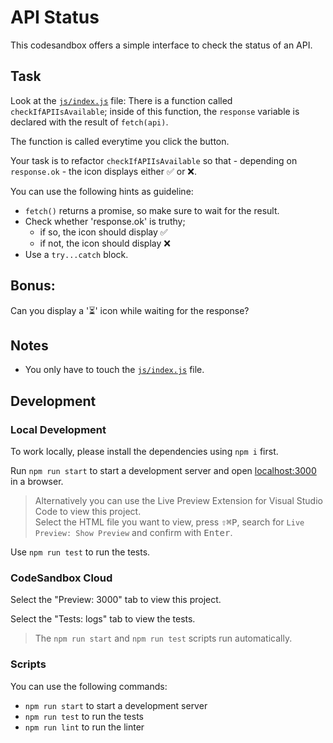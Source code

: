 # API Status

This codesandbox offers a simple interface to check the status of an API.

## Task

Look at the [`js/index.js`](./js/index.js) file: There is a function called `checkIfAPIIsAvailable`; inside of this function, the `response` variable is declared with the result of `fetch(api)`.

The function is called everytime you click the button.

Your task is to refactor `checkIfAPIIsAvailable` so that - depending on `response.ok` - the icon displays either ✅ or ❌.

You can use the following hints as guideline:

- `fetch()` returns a promise, so make sure to wait for the result.
- Check whether 'response.ok' is truthy;
  - if so, the icon should display ✅
  - if not, the icon should display ❌
- Use a `try...catch` block.

## Bonus:

Can you display a '⏳' icon while waiting for the response?

## Notes

- You only have to touch the [`js/index.js`](./js/index.js) file.

## Development

### Local Development

To work locally, please install the dependencies using `npm i` first.

Run `npm run start` to start a development server and open [localhost:3000](http://localhost:3000) in a browser.

> Alternatively you can use the Live Preview Extension for Visual Studio Code to view this project.  
> Select the HTML file you want to view, press <kbd>⇧</kbd><kbd>⌘</kbd><kbd>P</kbd>, search for `Live Preview: Show Preview` and confirm with <kbd>Enter</kbd>.

Use `npm run test` to run the tests.

### CodeSandbox Cloud

Select the "Preview: 3000" tab to view this project.

Select the "Tests: logs" tab to view the tests.

> The `npm run start` and `npm run test` scripts run automatically.

### Scripts

You can use the following commands:

- `npm run start` to start a development server
- `npm run test` to run the tests
- `npm run lint` to run the linter
